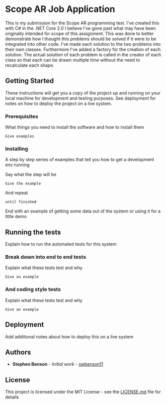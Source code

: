 ﻿# Scope AR Job Application

This is my submission for the Scope AR programming test. I've created this with C# in the .NET Core 2.0 I believe I've gone past what may have been originally intended for scope of this assignment. This was done to better demonstrate how I thought this problems should be solved if it were to be integrated into other code. I've made each solution to the two problems into their own classes. Furthermore I've added a factory for the creation of each solution. The actual solution of each problem is called in the creator of each class so that each can be drawn multiple time without the need to recalculate each shape. 
## Getting Started

These instructions will get you a copy of the project up and running on your local machine for development and testing purposes. See deployment for notes on how to deploy the project on a live system.

### Prerequisites

What things you need to install the software and how to install them

```
Give examples
```

### Installing

A step by step series of examples that tell you how to get a development env running

Say what the step will be

```
Give the example
```

And repeat

```
until finished
```

End with an example of getting some data out of the system or using it for a little demo

## Running the tests

Explain how to run the automated tests for this system

### Break down into end to end tests

Explain what these tests test and why

```
Give an example
```

### And coding style tests

Explain what these tests test and why

```
Give an example
```

## Deployment

Add additional notes about how to deploy this on a live system



## Authors

* **Stephen Benson** - *Initial work* - [swbenson11](https://github.com/swbenson11)

## License

This project is licensed under the MIT License - see the [LICENSE.md](LICENSE.md) file for details
